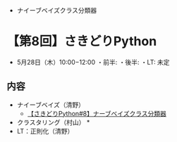 * ナイーブベイズクラス分類器  

# 【第8回】さきどりPython

* 5月28日（木）10:00−12:00
・前半: 
・後半: 
・LT: 未定
## 内容
* ナイーブベイズ（清野）
  * [【さきどりPython#8】ナーブベイズクラス分類器](https://bdarc.net/naive-bayes-classifer/)
* クラスタリング（村山）
  * 
* LT：正則化（清野）
